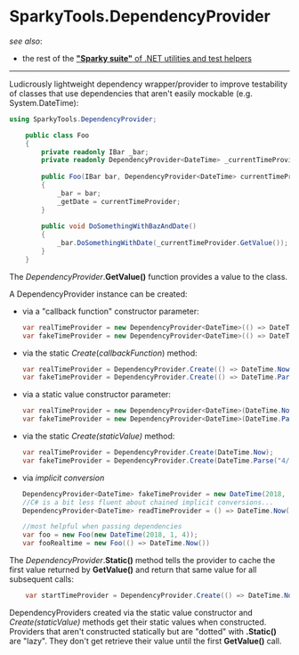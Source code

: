 ﻿# SparkyTools.DependencyProvider
_see also_:
* the rest of the [**"Sparky suite"** of .NET utilities and test helpers](https://www.nuget.org/profiles/BrianSchroer)
-----
Ludicrously lightweight dependency wrapper/provider to improve testability of classes that use dependencies that aren't easily mockable (e.g. System.DateTime):

```csharp
using SparkyTools.DependencyProvider;
```
```csharp
    public class Foo
    {
        private readonly IBar _bar;
        private readonly DependencyProvider<DateTime> _currentTimeProvider;
       
        public Foo(IBar bar, DependencyProvider<DateTime> currentTimeProvider) 
        {
            _bar = bar;
            _getDate = currentTimeProvider;
        }
       
        public void DoSomethingWithBazAndDate()
        {
            _bar.DoSomethingWithDate(_currentTimeProvider.GetValue());
        }
    }
```
The *DependencyProvider*.**GetValue()** function provides a value to the class.

A DependencyProvider instance can be created:

* via a "callback function" constructor parameter:
    ```csharp
    var realTimeProvider = new DependencyProvider<DateTime>(() => DateTime.Now);
    var fakeTimeProvider = new DependencyProvider<DateTime>(() => DateTime.Parse("4/20/2018 4:20 PM"));
    ```
* via the static *Create*(*callbackFunction*) method:
    ```csharp
    var realTimeProvider = DependencyProvider.Create(() => DateTime.Now);
    var fakeTimeProvider = DependencyProvider.Create(() => DateTime.Parse("4/20/2018 4:20 PM"));
    ```
* via a static value constructor parameter:
    ```csharp
    var realTimeProvider = new DependencyProvider<DateTime>(DateTime.Now);
    var fakeTimeProvider = new DependencyProvider<DateTime>(DateTime.Parse("4/20/2018 4:20 PM"));
    ```
* via the static *Create(staticValue)* method:
    ```csharp
    var realTimeProvider = DependencyProvider.Create(DateTime.Now);
    var fakeTimeProvider = DependencyProvider.Create(DateTime.Parse("4/20/2018 4:20 PM"));
    ```
* via *implicit conversion*
    ```csharp
    DependencyProvider<DateTime> fakeTimeProvider = new DateTime(2018, 1, 4);
    //C# is a bit less fluent about chained implicit conversions...  
    DependencyProvider<DateTime> readTimeProvider = () => DateTime.Now(); 
    
    //most helpful when passing dependencies
    var foo = new Foo(new DateTime(2018, 1, 4));
    var fooRealtime = new Foo(() => DateTime.Now())
    ```

The *DependencyProvider*.**Static()** method tells the provider to cache the first value
returned by **GetValue()** and return that same value for all subsequent calls:
```csharp
    var startTimeProvider = DependencyProvider.Create(() => DateTime.Now).Static();
```
DependencyProviders created via the static value constructor and *Create(staticValue)* methods get their static values when constructed. Providers that aren't constructed statically but are "dotted" with **.Static()** are "lazy". They don't get retrieve their value until the first **GetValue()** call.
